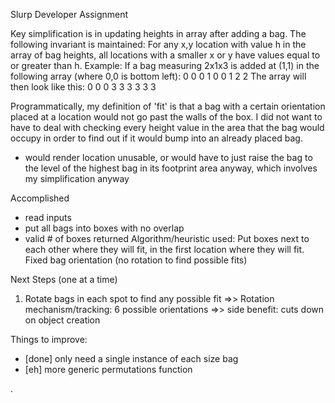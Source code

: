 Slurp Developer Assignment



Key simplification is in updating heights in array after adding a bag.
The following invariant is maintained:
For any x,y location with value h in the array of bag heights,
all locations with a smaller x or y have values equal to or greater than h.
Example:
If a bag measuring 2x1x3 is added at (1,1) in the following array (where 0,0 is bottom left):
    0 0 0
    1 0 0
    1 2 2
The array will then look like this:
    0 0 0
    3 3 3
    3 3 3

Programmatically, my definition of 'fit' is that a bag with a certain
orientation placed at a location would not go past the walls of the box.
I did not want to have to deal with checking every height value in the area
that the bag would occupy in order to find out if it would bump into an already
placed bag.
- would render location unusable, or would have to just raise the bag to
the level of the highest bag in its footprint area anyway, which involves my simplification anyway






Accomplished
- read inputs
- put all bags into boxes with no overlap
- valid # of boxes returned
Algorithm/heuristic used: Put boxes next to each other
where they will fit, in the first location where they will fit.
Fixed bag orientation (no rotation to find possible fits)

Next Steps (one at a time)
1. Rotate bags in each spot to find any possible fit
=>> Rotation mechanism/tracking: 6 possible orientations
=>> side benefit: cuts down on object creation



Things to improve:
- [done] only need a single instance of each size bag
- [eh] more generic permutations function








.
